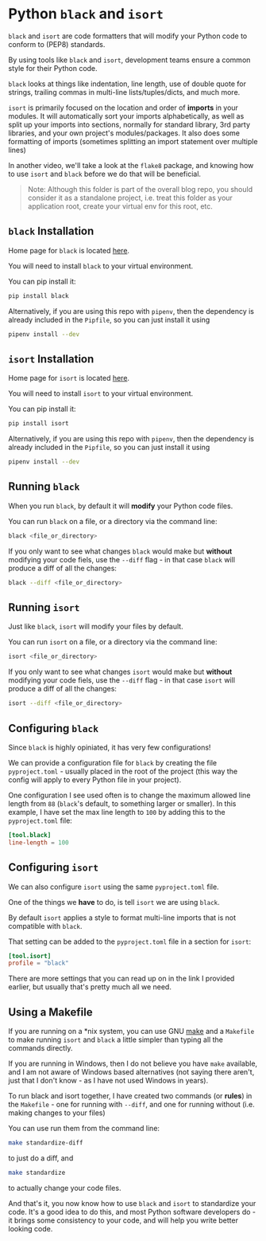 # Python `black` and `isort`

`black` and `isort` are code formatters that will modify your Python code to conform to (PEP8) standards.

By using tools like `black` and `isort`, development teams ensure a common style for their Python code.

`black` looks at things like indentation, line length, use of double quote for strings, trailing commas in multi-line lists/tuples/dicts, and much more.

`isort` is primarily focused on the location and order of **imports** in your modules. It will automatically sort your imports alphabetically, as well as split up your imports into sections, normally for standard library, 3rd party libraries, and your own project's modules/packages. It also does some formatting
of imports (sometimes splitting an import statement over multiple lines)

In another video, we'll take a look at the `flake8` package, and knowing how to use `isort` and `black` before we do that will be beneficial.


> Note: Although this folder is part of the overall blog repo, you should consider it as a standalone project, i.e. treat this folder as your application root, create your virtual env for this root, etc.
> 

## `black` Installation
Home page for `black` is located [here](https://black.readthedocs.io/en/stable/).

You will need to install `black` to your virtual environment.

You can pip install it:
```bash
pip install black
``` 

Alternatively, if you are using this repo with `pipenv`, then the dependency is already included in the `Pipfile`, so you can just install it using 
```bash
pipenv install --dev
```


## `isort` Installation
Home page for `isort` is located [here](https://pycqa.github.io/isort/).

You will need to install `isort` to your virtual environment.

You can pip install it:
```bash
pip install isort
```

Alternatively, if you are using this repo with `pipenv`, then the dependency is already included in the `Pipfile`, so you can just install it using 
```bash
pipenv install --dev
```


## Running `black`
When you run `black`, by default it will **modify** your Python code files.

You can run `black` on a file, or a directory via the command line:

```bash
black <file_or_directory>
```

If you only want to see what changes `black` would make but **without** modifying your code fiels, use the `--diff` flag - in that case `black` will produce a diff of all the changes:
```bash
black --diff <file_or_directory>
```

## Running `isort`
Just like `black`, `isort` will modify your files by default.

You can run `isort` on a file, or a directory via the command line:

```bash
isort <file_or_directory>
```

If you only want to see what changes `isort` would make but **without** modifying your code fiels, use the `--diff` flag - in that case `isort` will produce a diff of all the changes:
```bash
isort --diff <file_or_directory>
```

## Configuring `black`
Since `black` is highly opiniated, it has very few configurations!

We can provide a configuration file for `black` by creating the file `pyproject.toml` - usually placed in the root of the project (this way the config will apply to every Python file in your project).

One configuration I see used often is to change the maximum allowed line length from `88` (`black`'s default, to something larger or smaller). In this example, I have set the max line length to `100` by adding this to the `pyproject.toml` file:

```toml
[tool.black]
line-length = 100
```


## Configuring `isort`
We can also configure `isort` using the same `pyproject.toml` file.

One of the things we **have** to do, is tell `isort` we are using `black`.

By default `isort` applies a style to format multi-line imports that is not compatible with `black`.

That setting can be added to the `pyproject.toml` file in a section for `isort`:
```toml
[tool.isort]
profile = "black"
```

There are more settings that you can read up on in the link I provided earlier, but usually that's pretty much all we need.

## Using a Makefile
If you are running on a *nix system, you can use GNU [make](https://www.gnu.org/software/make/manual/make.html) and a `Makefile` to make running `isort` and `black` a little simpler than typing all the commands directly.

If you are running in Windows, then I do not believe you have `make` available, and I am not aware of Windows based alternatives (not saying there aren't, just that I don't know - as I have not used Windows in years).

To run black and isort together, I have created two commands (or **rules**) in the `Makefile` - one for running with `--diff`, and one for running without (i.e. making changes to your files)

You can use run them from the command line:

```bash
make standardize-diff
```
to just do a diff, and

```bash
make standardize
```
to actually change your code files.


And that's it, you now know how to use `black` and `isort` to standardize your code. It's a good idea to do this, and most Python software developers do - it brings some consistency to your code, and will help you write better looking code.

